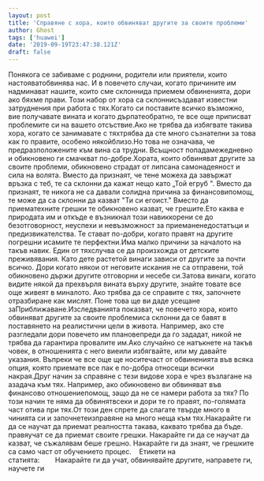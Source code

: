 ```yaml
---
layout: post
title: 'Справяне с хора, които обвиняват другите за своите проблеми'
author: Ghost
tags: ['huawei']
date: '2019-09-19T23:47:38.121Z'
draft: false
---
```


Понякога се забиваме с роднини, родители или приятели, които настояватобвинява нас. И в повечето случаи, когато причините им надминават нашите, които сме склоннида приемем обвиненията, дори ако бяхме прави. Този набор от хора са склоннисъздават известни затруднения при работа с тях.Когато си поставите всичко възможно, вие получавате вината и когато дърпатеобратно, те все още приписват проблемите си на вашето отсъствие.Ако не трябва да избягвате такива хора, когато се занимавате с тяхтрябва да сте много съзнателни за това как го правите, особено някойблизо.Но това не означава, че предразположените към вина са трудни. Всъщност попадамежедневно и обикновено ги смачкват по-добре.Хората, които обвиняват другите за своите проблеми, обикновено страдат от липсана самонадеяност и сила на волята. Вместо да признаят, че тене можеха да завържат връзка с теб, те са склонни да кажат нещо като „Той егруб ". Вместо да признаят, те никога не са давали солидна причина за финансовипомощ, те може да са склонни да казват "Ти си егоист." Вместо да приематехните грешки те обикновено казват, че грешите.Ето каква е природата им и откъде е възникнал този навиккорени се до безотговорност, неуспехи и невъзможност за приеманенедостатъци и предизвикателства. Те стават по-добри, когато правят на другите погрешни исамите те перфектни.Има малко причини за началото на такъв навик. Един от тяхслучва се да произхожда от детските преживявания. Като дете растетой винаги зависи от другите за почти всичко. Дори когато някои от неговите искания не са отправени, той обикновено държи другите отговорни и несебе си.Затова винаги, когато видите някой да прехвърля вината върху другите, знайте товате все още живеят в миналото. Ако трябва да се справите с тях, започнете отразбиране как мислят. Поне това ще ви даде усещане заПриближаване.Изследванията показват, че повечето хора, които обвиняват другите за своите проблемиса склонни да се бавят в поставянето на реалистични цели в живота. Например, ако сте разгледали дори повечето им плановепреди да го зададат, никой не трябва да гарантира провалите им.Ако случайно се натъкнете на такъв човек, в отношенията с него виеили избягвайте, или му давайте указания. Въпреки че все още ще носитечаст от обвиненията във всяка опция, която приемате все пак е по-добра относещи всички накрая.Друг начин за справяне с тези видове хора е чрез възлагане на aзадача към тях. Например, ако обикновено ви обвиняват във финансово отношениепомощ, защо да не се намери работа за тях? По този начин те няма да обвинятвсеки и дори те го правят, по-голямата част отива при тях.От този ден спрете да слагате твърде много в чинията си и започнетеизправяне на много неща към тях.Накарайте ги да се научат да приемат реалността такава, каквато трябва да бъде. правяучат се да приемат своите грешки. Накарайте ги да се научат да казват, че съжалявам беше грешно. Накарайте ги да знаят, че грешките са само част от обучението процес.    Етикети на статията:        Накарайте ги да учат, обвинявайте другите, направете ги, научете ги
